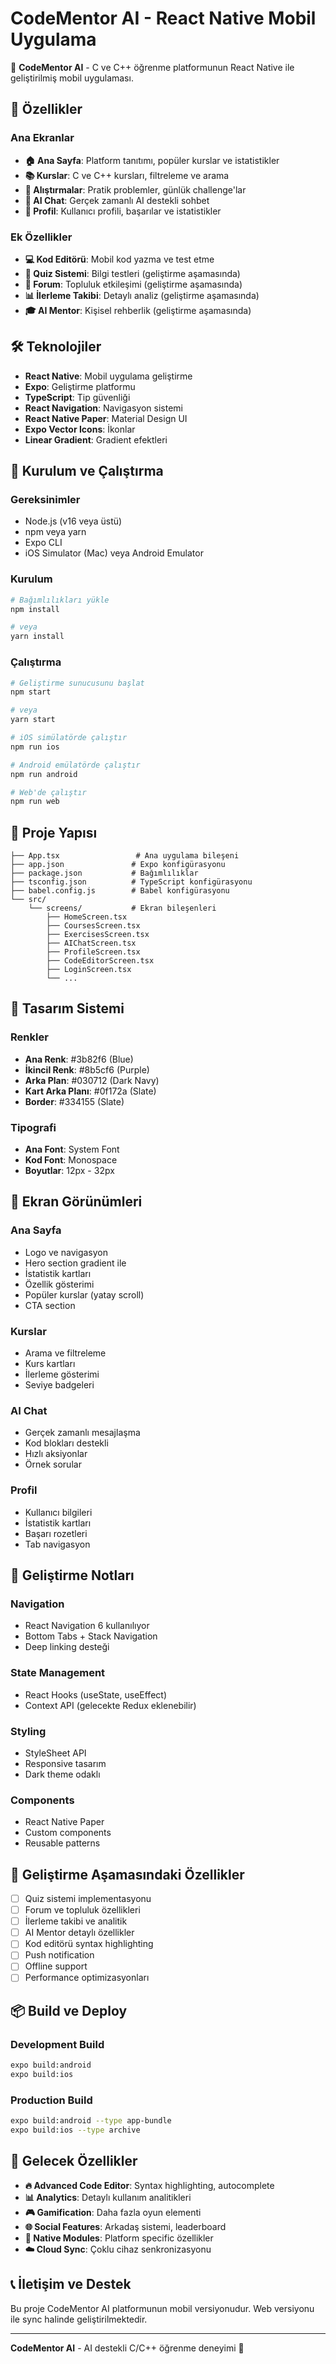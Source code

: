 # CodeMentor AI - React Native Mobil Uygulama

🧠 **CodeMentor AI** - C ve C++ öğrenme platformunun React Native ile geliştirilmiş mobil uygulaması.

## 📱 Özellikler

### Ana Ekranlar

- **🏠 Ana Sayfa**: Platform tanıtımı, popüler kurslar ve istatistikler
- **📚 Kurslar**: C ve C++ kursları, filtreleme ve arama
- **🎯 Alıştırmalar**: Pratik problemler, günlük challenge'lar
- **🤖 AI Chat**: Gerçek zamanlı AI destekli sohbet
- **👤 Profil**: Kullanıcı profili, başarılar ve istatistikler

### Ek Özellikler

- **💻 Kod Editörü**: Mobil kod yazma ve test etme
- **📝 Quiz Sistemi**: Bilgi testleri (geliştirme aşamasında)
- **👥 Forum**: Topluluk etkileşimi (geliştirme aşamasında)
- **📊 İlerleme Takibi**: Detaylı analiz (geliştirme aşamasında)
- **🎓 AI Mentor**: Kişisel rehberlik (geliştirme aşamasında)

## 🛠 Teknolojiler

- **React Native**: Mobil uygulama geliştirme
- **Expo**: Geliştirme platformu
- **TypeScript**: Tip güvenliği
- **React Navigation**: Navigasyon sistemi
- **React Native Paper**: Material Design UI
- **Expo Vector Icons**: İkonlar
- **Linear Gradient**: Gradient efektleri

## 🚀 Kurulum ve Çalıştırma

### Gereksinimler

- Node.js (v16 veya üstü)
- npm veya yarn
- Expo CLI
- iOS Simulator (Mac) veya Android Emulator

### Kurulum

```bash
# Bağımlılıkları yükle
npm install

# veya
yarn install
```

### Çalıştırma

```bash
# Geliştirme sunucusunu başlat
npm start

# veya
yarn start

# iOS simülatörde çalıştır
npm run ios

# Android emülatörde çalıştır
npm run android

# Web'de çalıştır
npm run web
```

## 📁 Proje Yapısı

```
├── App.tsx                 # Ana uygulama bileşeni
├── app.json               # Expo konfigürasyonu
├── package.json           # Bağımlılıklar
├── tsconfig.json          # TypeScript konfigürasyonu
├── babel.config.js        # Babel konfigürasyonu
└── src/
    └── screens/           # Ekran bileşenleri
        ├── HomeScreen.tsx
        ├── CoursesScreen.tsx
        ├── ExercisesScreen.tsx
        ├── AIChatScreen.tsx
        ├── ProfileScreen.tsx
        ├── CodeEditorScreen.tsx
        ├── LoginScreen.tsx
        └── ...
```

## 🎨 Tasarım Sistemi

### Renkler

- **Ana Renk**: #3b82f6 (Blue)
- **İkincil Renk**: #8b5cf6 (Purple)
- **Arka Plan**: #030712 (Dark Navy)
- **Kart Arka Planı**: #0f172a (Slate)
- **Border**: #334155 (Slate)

### Tipografi

- **Ana Font**: System Font
- **Kod Font**: Monospace
- **Boyutlar**: 12px - 32px

## 📱 Ekran Görünümleri

### Ana Sayfa

- Logo ve navigasyon
- Hero section gradient ile
- İstatistik kartları
- Özellik gösterimi
- Popüler kurslar (yatay scroll)
- CTA section

### Kurslar

- Arama ve filtreleme
- Kurs kartları
- İlerleme gösterimi
- Seviye badgeleri

### AI Chat

- Gerçek zamanlı mesajlaşma
- Kod blokları destekli
- Hızlı aksiyonlar
- Örnek sorular

### Profil

- Kullanıcı bilgileri
- İstatistik kartları
- Başarı rozetleri
- Tab navigasyon

## 🔧 Geliştirme Notları

### Navigation

- React Navigation 6 kullanılıyor
- Bottom Tabs + Stack Navigation
- Deep linking desteği

### State Management

- React Hooks (useState, useEffect)
- Context API (gelecekte Redux eklenebilir)

### Styling

- StyleSheet API
- Responsive tasarım
- Dark theme odaklı

### Components

- React Native Paper
- Custom components
- Reusable patterns

## 🚧 Geliştirme Aşamasındaki Özellikler

- [ ] Quiz sistemi implementasyonu
- [ ] Forum ve topluluk özellikleri
- [ ] İlerleme takibi ve analitik
- [ ] AI Mentor detaylı özellikler
- [ ] Kod editörü syntax highlighting
- [ ] Push notification
- [ ] Offline support
- [ ] Performance optimizasyonları

## 📦 Build ve Deploy

### Development Build

```bash
expo build:android
expo build:ios
```

### Production Build

```bash
expo build:android --type app-bundle
expo build:ios --type archive
```

## 🎯 Gelecek Özellikler

- **🔥 Advanced Code Editor**: Syntax highlighting, autocomplete
- **📊 Analytics**: Detaylı kullanım analitikleri
- **🎮 Gamification**: Daha fazla oyun elementi
- **🌐 Social Features**: Arkadaş sistemi, leaderboard
- **📱 Native Modules**: Platform specific özellikler
- **☁️ Cloud Sync**: Çoklu cihaz senkronizasyonu

## 📞 İletişim ve Destek

Bu proje CodeMentor AI platformunun mobil versiyonudur. Web versiyonu ile sync halinde geliştirilmektedir.

---

**CodeMentor AI** - AI destekli C/C++ öğrenme deneyimi 🚀
